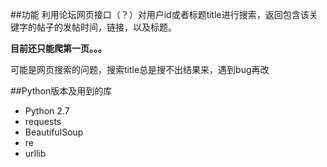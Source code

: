 ##功能
利用论坛网页接口（？）对用户id或者标题title进行搜索，返回包含该关键字的帖子的发帖时间，链接，以及标题。

**目前还只能爬第一页。。。**

可能是网页搜索的问题，搜索title总是搜不出结果来，遇到bug再改

##Python版本及用到的库
- Python 2.7
- requests
- BeautifulSoup
- re
- urllib
